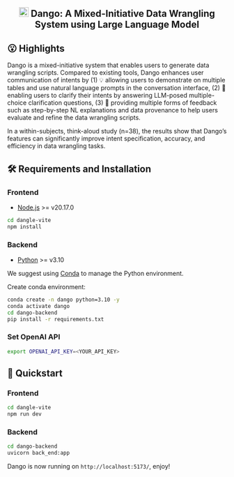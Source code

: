 <h2 align="center"> <img src="https://i.postimg.cc/zGr76Lfj/favicon-3.png" width="22" style="margin-bottom: 0.2;"/> Dango: A Mixed-Initiative Data Wrangling System using Large Language Model</h2>

## 😮 Highlights
Dango is a mixed-initiative system that enables users to generate
data wrangling scripts. Compared to existing tools, Dango enhances user communication of intents by 
(1) 💡 allowing users to demonstrate on multiple tables and use natural language prompts in the conversation interface,
(2) 📝 enabling users to clarify their intents by answering LLM-posed multiple-choice clarification questions,
(3) 🔄 providing multiple forms of feedback such as step-by-step NL explanations and data provenance to help users evaluate and refine the data wrangling scripts.

In a within-subjects, think-aloud study (n=38), the results show that Dango’s features can significantly improve intent specification, accuracy, and efficiency in data wrangling tasks.

## 🛠️ Requirements and Installation

### Frontend

* [Node.js](https://nodejs.org/en/download/) >= v20.17.0

```bash
cd dangle-vite
npm install
```

### Backend

* [Python](https://www.python.org/downloads/) >= v3.10

We suggest using [Conda](https://docs.conda.io/en/latest/miniconda.html) to manage the Python environment.

Create conda environment:
```bash
conda create -n dango python=3.10 -y
conda activate dango
cd dango-backend
pip install -r requirements.txt
```

### Set OpenAI API
```bash
export OPENAI_API_KEY=<YOUR_API_KEY>
```

## 🚀 Quickstart

### Frontend
```bash
cd dangle-vite
npm run dev
```

### Backend
```bash
cd dango-backend
uvicorn back_end:app
```

Dango is now running on `http://localhost:5173/`, enjoy!